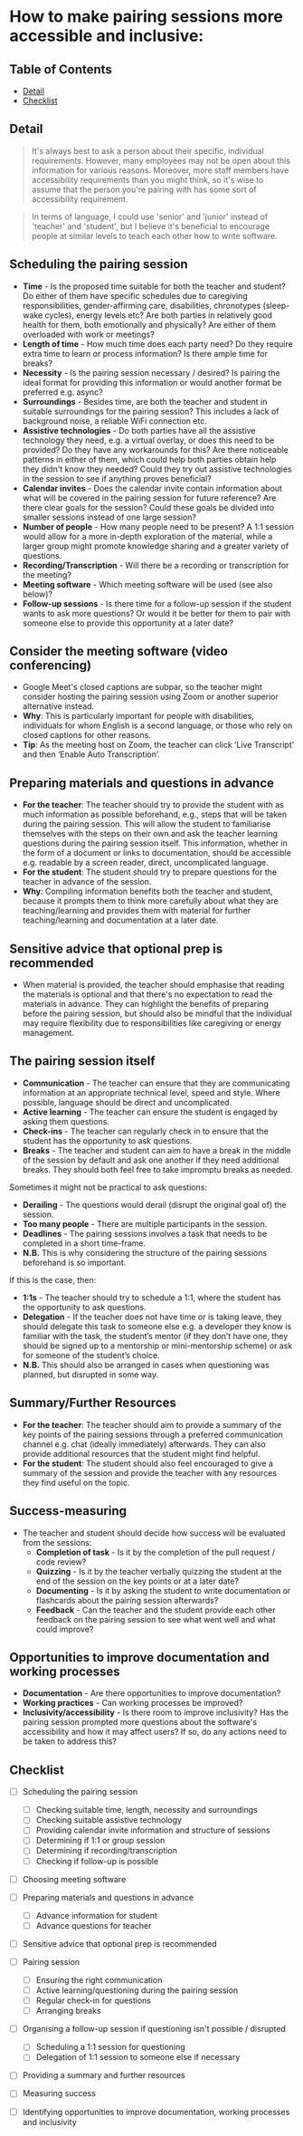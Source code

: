 # How to make pairing sessions more accessible and inclusive:

## Table of Contents
* [Detail](#detail)
* [Checklist](#checklist)

## Detail

>It's always best to ask a person about their specific, individual requirements. However, many employees may not be open about this information for various reasons. Moreover, more staff members have accessibility requirements than you might think, so it's wise to assume that the person you're pairing with has some sort of accessibility requirement.

>In terms of language, I could use 'senior' and 'junior' instead of 'teacher' and 'student', but I believe it's beneficial to encourage people at similar levels to teach each other how to write software.

## Scheduling the pairing session
* **Time** - Is the proposed time suitable for both the teacher and student? Do either of them have specific schedules due to caregiving responsibilities, gender-affirming care, disabilities, chronotypes (sleep-wake cycles), energy levels etc? Are both parties in relatively good health for them, both emotionally and physically? Are either of them overloaded with work or meetings?
* **Length of time** - How much time does each party need? Do they require extra time to learn or process information? Is there ample time for breaks?
* **Necessity** - Is the pairing session necessary / desired? Is pairing the ideal format for providing this information or would another format be preferred e.g. async?
* **Surroundings** - Besides time, are both the teacher and student in suitable surroundings for the pairing session? This includes a lack of background noise, a reliable WiFi connection etc.
* **Assistive technologies** - Do both parties have all the assistive technology they need, e.g. a virtual overlay, or does this need to be provided? Do they have any workarounds for this? Are there noticeable patterns in either of them, which could help both parties obtain help they didn't know they needed? Could they try out assistive technologies in the session to see if anything proves beneficial?
* **Calendar invites** - Does the calendar invite contain information about what will be covered in the pairing session for future reference? Are there clear goals for the session? Could these goals be divided into smaller sessions instead of one large session?
* **Number of people** - How many people need to be present? A 1:1 session would allow for a more in-depth exploration of the material, while a larger group might promote knowledge sharing and a greater variety of questions.
* **Recording/Transcription** - Will there be a recording or transcription for the meeting?
* **Meeting software** - Which meeting software will be used (see also below)?
* **Follow-up sessions** - Is there time for a follow-up session if the student wants to ask more questions? Or would it be better for them to pair with someone else to provide this opportunity at a later date?

## Consider the meeting software (video conferencing) 
* Google Meet's closed captions are subpar, so the teacher might consider hosting the pairing session using Zoom or another superior alternative instead. 
* **Why**: This is particularly important for people with disabilities, individuals for whom English is a second language, or those who rely on closed captions for other reasons.
* **Tip**: As the meeting host on Zoom, the teacher can click ‘Live Transcript’ and then ‘Enable Auto Transcription’.

## Preparing materials and questions in advance
* **For the teacher**: The teacher should try to provide the student with as much information as possible beforehand, e.g., steps that will be taken during the pairing session. This will allow the student to familiarise themselves with the steps on their own and ask the teacher learning questions during the pairing session itself. This information, whether in the form of a document or links to documentation, should be accessible e.g. readable by a screen reader, direct, uncomplicated language.
* **For the student**: The student should try to prepare questions for the teacher in advance of the session.
* **Why**: Compiling information benefits both the teacher and student, because it prompts them to think more carefully about what they are teaching/learning and provides them with material for further teaching/learning and documentation at a later date.

## Sensitive advice that optional prep is recommended
* When material is provided, the teacher should emphasise that reading the materials is optional and that there's no expectation to read the materials in advance. They can highlight the benefits of preparing before the pairing session, but should also be mindful that the individual may require flexibility due to responsibilities like caregiving or energy management.

## The pairing session itself
* **Communication** - The teacher can ensure that they are communicating information at an appropriate technical level, speed and style. Where possible, language should be direct and uncomplicated.
* **Active learning** - The teacher can ensure the student is engaged by asking them questions.
* **Check-ins** - The teacher can regularly check in to ensure that the student has the opportunity to ask questions.
* **Breaks** - The teacher and student can aim to have a break in the middle of the session by default and ask one another if they need additional breaks. They should both feel free to take impromptu breaks as needed.

Sometimes it might not be practical to ask questions:
* **Derailing** - The questions would derail (disrupt the original goal of) the session.
* **Too many people** - There are multiple participants in the session.
* **Deadlines** - The pairing sessions involves a task that needs to be completed in a short time-frame.
* **N.B.** This is why considering the structure of the pairing sessions beforehand is so important.

If this is the case, then:
* **1:1s** - The teacher should try to schedule a 1:1, where the student has the opportunity to ask questions.
* **Delegation** - If the teacher does not have time or is taking leave, they should delegate this task to someone else e.g. a developer they know is familiar with the task, the student’s mentor (if they don’t have one, they should be signed up to a mentorship or mini-mentorship scheme) or ask for someone of the student’s choice.
* **N.B.** This should also be arranged in cases when questioning was planned, but disrupted in some way.

## Summary/Further Resources
* **For the teacher**: The teacher should aim to provide a summary of the key points of the pairing sessions through a preferred communication channel e.g. chat (ideally immediately) afterwards. They can also provide additional resources that the student might find helpful. 
* **For the student**: The student should also feel encouraged to give a summary of the session and provide the teacher with any resources they find useful on the topic.

## Success-measuring
* The teacher and student should decide how success will be evaluated from the sessions:
    * **Completion of task** - Is it by the completion of the pull request / code review?
    * **Quizzing** - Is it by the teacher verbally quizzing the student at the end of the session on the key points or at a later date?
    * **Documenting** - Is it by asking the student to write documentation or flashcards about the pairing session afterwards?
    * **Feedback** - Can the teacher and the student provide each other feedback on the pairing session to see what went well and what could improve?

## Opportunities to improve documentation and working processes
* **Documentation** - Are there opportunities to improve documentation?
* **Working practices** - Can working processes be improved?
* **Inclusivity/accessibility** - Is there room to improve inclusivity? Has the pairing session prompted more questions about the software's accessibility and how it may affect users? If so, do any actions need to be taken to address this?

## Checklist
- [ ] Scheduling the pairing session
	- [ ] Checking suitable time, length, necessity and surroundings 
	- [ ] Checking suitable assistive technology
	- [ ] Providing calendar invite information and structure of sessions
	- [ ] Determining if 1:1 or group session
	- [ ] Determining if recording/transcription
	- [ ] Checking if follow-up is possible
- [ ] Choosing meeting software
- [ ] Preparing materials and questions in advance
	- [ ] Advance information for student
	- [ ] Advance questions for teacher
- [ ] Sensitive advice that optional prep is recommended
- [ ] Pairing session
	- [ ] Ensuring the right communication
	- [ ] Active learning/questioning during the pairing session
	- [ ] Regular check-in for questions
	- [ ] Arranging breaks
- [ ] Organising a follow-up session if questioning isn't possible / disrupted
	- [ ] Scheduling a 1:1 session for questioning
	- [ ] Delegation of 1:1 session to someone else if necessary
- [ ] Providing a summary and further resources
- [ ] Measuring success
- [ ] Identifying opportunities to improve documentation, working processes and inclusivity

	
	





